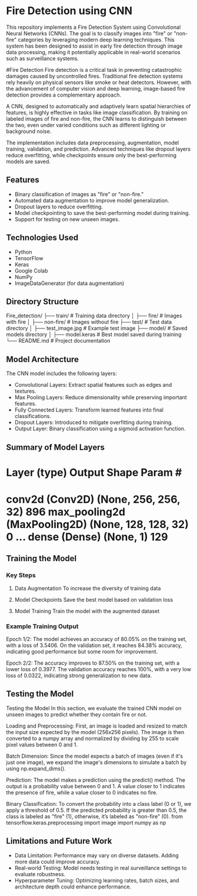 # Fire Detection using CNN

This repository implements a Fire Detection System using Convolutional Neural Networks (CNNs). The goal is to classify images into "fire" or "non-fire" categories by leveraging modern deep learning techniques. This system has been designed to assist in early fire detection through image data processing, making it potentially applicable in real-world scenarios such as surveillance systems.

#Fire Detection
Fire detection is a critical task in preventing catastrophic damages caused by uncontrolled fires. Traditional fire detection systems rely heavily on physical sensors like smoke or heat detectors. However, with the advancement of computer vision and deep learning, image-based fire detection provides a complementary approach. 

A CNN, designed to automatically and adaptively learn spatial hierarchies of features, is highly effective in tasks like image classification. By training on labeled images of fire and non-fire, the CNN learns to distinguish between the two, even under varied conditions such as different lighting or background noise. 

The implementation includes data preprocessing, augmentation, model training, validation, and prediction. Advanced techniques like dropout layers reduce overfitting, while checkpoints ensure only the best-performing models are saved.

## Features
- Binary classification of images as "fire" or "non-fire."
- Automated data augmentation to improve model generalization.
- Dropout layers to reduce overfitting.
- Model checkpointing to save the best-performing model during training.
- Support for testing on new unseen images.

## Technologies Used
- Python
- TensorFlow
- Keras
- Google Colab
- NumPy
- ImageDataGenerator (for data augmentation)

## Directory Structure
Fire_detection/
├── train/                 # Training data directory
│   ├── fire/             # Images with fire
│   ├── non-fire/         # Images without fire
├── test/                  # Test data directory
│   ├── test_image.jpg    # Example test image
├── model/                 # Saved models directory
│   ├── model.keras       # Best model saved during training
└── README.md              # Project documentation


## Model Architecture
The CNN model includes the following layers:

- Convolutional Layers: Extract spatial features such as edges and textures.
- Max Pooling Layers: Reduce dimensionality while preserving important features.
- Fully Connected Layers: Transform learned features into final classifications.
- Dropout Layers: Introduced to mitigate overfitting during training.
- Output Layer: Binary classification using a sigmoid activation function.

## Summary of Model Layers

Layer (type)               Output Shape            Param #
=================================================================
conv2d (Conv2D)            (None, 256, 256, 32)    896
max_pooling2d (MaxPooling2D) (None, 128, 128, 32)   0
...
dense (Dense)              (None, 1)               129
=================================================================


## Training the Model
### Key Steps
1. Data Augmentation
   To increase the diversity of training data

2. Model Checkpoints
   Save the best model based on validation loss

3. Model Training
   Train the model with the augmented dataset
   
### Example Training Output
Epoch 1/2: The model achieves an accuracy of 80.05% on the training set, with a loss of 3.5406. On the validation set, it reaches 84.38% accuracy, indicating good performance but some room for improvement.

Epoch 2/2: The accuracy improves to 87.50% on the training set, with a lower loss of 0.3977. The validation accuracy reaches 100%, with a very low loss of 0.0322, indicating strong generalization to new data.

## Testing the Model
Testing the Model
In this section, we evaluate the trained CNN model on unseen images to predict whether they contain fire or not.

Loading and Preprocessing: First, an image is loaded and resized to match the input size expected by the model (256x256 pixels). The image is then converted to a numpy array and normalized by dividing by 255 to scale pixel values between 0 and 1.

Batch Dimension: Since the model expects a batch of images (even if it's just one image), we expand the image's dimensions to simulate a batch by using np.expand_dims().

Prediction: The model makes a prediction using the predict() method. The output is a probability value between 0 and 1. A value closer to 1 indicates the presence of fire, while a value closer to 0 indicates no fire.

Binary Classification: To convert the probability into a class label (0 or 1), we apply a threshold of 0.5. If the predicted probability is greater than 0.5, the class is labeled as "fire" (1), otherwise, it’s labeled as "non-fire" (0).
from tensorflow.keras.preprocessing import image
import numpy as np


## Limitations and Future Work
- Data Limitation: Performance may vary on diverse datasets. Adding more data could improve accuracy.
- Real-world Testing: Model needs testing in real surveillance settings to evaluate robustness.
- Hyperparameter Tuning: Optimizing learning rates, batch sizes, and architecture depth could enhance performance.

